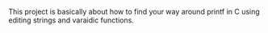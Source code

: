This project is basically about how to find your way around printf in C using editing strings and varaidic functions.
